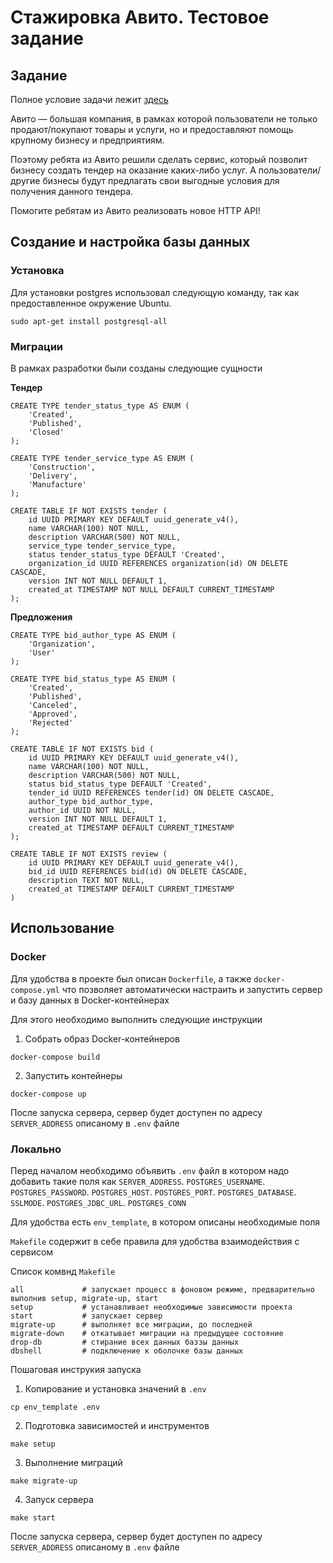 # Стажировка Авито. Тестовое задание

## Задание
Полноe условие задачи лежит [здесь](api/readme.md)

Авито — большая компания, в рамках которой пользователи не только продают/покупают товары и услуги, но и предоставляют помощь крупному бизнесу и предприятиям.

Поэтому ребята из Авито решили сделать сервис, который позволит бизнесу создать тендер на оказание каких-либо услуг. А пользователи/другие бизнесы будут предлагать свои выгодные условия для получения данного тендера.

Помогите ребятам из Авито реализовать новое HTTP API!

## Создание и настройка базы данных
### Установка
Для установки postgres использовал следующую команду, так как предоставленное окружение Ubuntu.
```
sudo apt-get install postgresql-all
```
### Миграции
В рамках разработки были созданы следующие сущности

**Тендер**
```
CREATE TYPE tender_status_type AS ENUM (
    'Created',
    'Published',
    'Closed'
);

CREATE TYPE tender_service_type AS ENUM (
    'Construction',
    'Delivery',
    'Manufacture'
);

CREATE TABLE IF NOT EXISTS tender (
    id UUID PRIMARY KEY DEFAULT uuid_generate_v4(),
    name VARCHAR(100) NOT NULL,
    description VARCHAR(500) NOT NULL,
    service_type tender_service_type,
    status tender_status_type DEFAULT 'Created',
    organization_id UUID REFERENCES organization(id) ON DELETE CASCADE,
    version INT NOT NULL DEFAULT 1,
    created_at TIMESTAMP NOT NULL DEFAULT CURRENT_TIMESTAMP
);
```

**Предложения**
```
CREATE TYPE bid_author_type AS ENUM (
    'Organization',
    'User'
);

CREATE TYPE bid_status_type AS ENUM (
    'Created',
    'Published',
    'Canceled',
    'Approved',
    'Rejected'
);

CREATE TABLE IF NOT EXISTS bid (
    id UUID PRIMARY KEY DEFAULT uuid_generate_v4(),
    name VARCHAR(100) NOT NULL,
    description VARCHAR(500) NOT NULL,
    status bid_status_type DEFAULT 'Created',
    tender_id UUID REFERENCES tender(id) ON DELETE CASCADE,
    author_type bid_author_type,
    author_id UUID NOT NULL,
    version INT NOT NULL DEFAULT 1,
    created_at TIMESTAMP DEFAULT CURRENT_TIMESTAMP
);

CREATE TABLE IF NOT EXISTS review (
    id UUID PRIMARY KEY DEFAULT uuid_generate_v4(),
    bid_id UUID REFERENCES bid(id) ON DELETE CASCADE,
    description TEXT NOT NULL,
    created_at TIMESTAMP DEFAULT CURRENT_TIMESTAMP
)
```

## Использование
### Docker
Для удобства в проекте был описан ```Dockerfile```, а также ```docker-compose.yml``` что позволяет автоматически настраить и запустить сервер и базу данных в Docker-контейнерах

Для этого необходимо выполнить следующие инструкции
1. Собрать образ Docker-контейнеров
```
docker-compose build
```
2. Запустить контейнеры
```
docker-compose up
```

После запуска сервера, сервер будет доступен по адресу ```SERVER_ADDRESS``` описаному в ```.env``` файле


### Локально
Перед началом необходимо объявить ```.env``` файл в котором надо добавить такие поля как ```SERVER_ADDRESS```. ```POSTGRES_USERNAME```. ```POSTGRES_PASSWORD```. ```POSTGRES_HOST```. ```POSTGRES_PORT```. ```POSTGRES_DATABASE```. ```SSLMODE```. ```POSTGRES_JDBC_URL```. ```POSTGRES_CONN```

Для удобства есть ```env_template```, в котором описаны необходимые поля

```Makefile``` содержит в себе правила для удобства взаимодействия с сервисом

Список комвнд ```Makefile```
```
all             # запускает процесс в фоновом режиме, предварительно выполнив setup, migrate-up, start
setup           # устанавливает необходимые зависимости проекта
start           # запускает сервер
migrate-up      # выполняет все миграции, до последней
migrate-down    # откатывает миграции на предыдущее состояние
drop-db         # стирание всех данных баззы данных
dbshell         # подключение к оболочке базы данных
```

Пошаговая инструкия запуска

1. Копирование и установка значений в ```.env```
```
cp env_template .env
```
2. Подготовка зависимостей и инструментов 
```
make setup
```
3. Выполнение миграций
```
make migrate-up
```
4. Запуск сервера
```
make start
```

После запуска сервера, сервер будет доступен по адресу ```SERVER_ADDRESS``` описаному в ```.env``` файле
